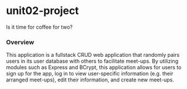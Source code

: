 # unit02-project

Is it time for coffee for two?

### Overview

This application is a fullstack CRUD web application that randomly pairs users in its user database with others to facilitate meet-ups. By utilizing modules such as Express and BCrypt, this application allows for users to sign up for the app, log in to view user-specific information (e.g. their arranged meet-ups), edit their information, and create new meet-ups.
